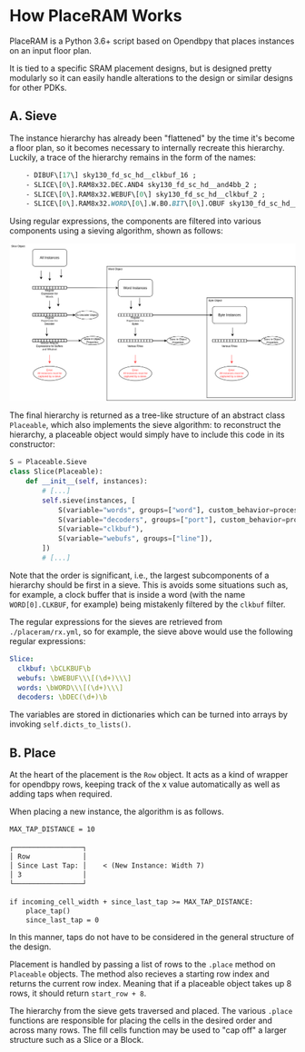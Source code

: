 # How PlaceRAM Works
PlaceRAM is a Python 3.6+ script based on Opendbpy that places instances on an input floor plan.

It is tied to a specific SRAM placement designs, but is designed pretty modularly so it can easily handle alterations to the design or similar designs for other PDKs.

## A. Sieve
The instance hierarchy has already been "flattened" by the time it's become a floor plan, so it becomes necessary to internally recreate this hierarchy. Luckily, a trace of the hierarchy remains in the form of the names:

```def
    - DIBUF\[17\] sky130_fd_sc_hd__clkbuf_16 ;
    - SLICE\[0\].RAM8x32.DEC.AND4 sky130_fd_sc_hd__and4bb_2 ;
    - SLICE\[0\].RAM8x32.WEBUF\[0\] sky130_fd_sc_hd__clkbuf_2 ;
    - SLICE\[0\].RAM8x32.WORD\[0\].W.B0.BIT\[0\].OBUF sky130_fd_sc_hd__ebufn_2 ;
```

Using regular expressions, the components are filtered into various components using a sieving algorithm, shown as follows:

![A diagram of the sieve algorithm](../img/sieve_algorithm.drawio.png)

The final hierarchy is returned as a tree-like structure of an abstract class `Placeable`, which also implements the sieve algorithm: to reconstruct the hierarchy, a placeable object would simply have to include this code in its constructor:


```python
S = Placeable.Sieve
class Slice(Placeable):
    def __init__(self, instances):
        # [...]
        self.sieve(instances, [
            S(variable="words", groups=["word"], custom_behavior=process_word),
            S(variable="decoders", groups=["port"], custom_behavior=process_decoder),
            S(variable="clkbuf"),
            S(variable="webufs", groups=["line"]),
        ])
        # [...]
```

Note that the order is significant, i.e., the largest subcomponents of a hierarchy should be first in a sieve. This is avoids some situations such as, for example, a clock buffer that is inside a word (with the name `WORD[0].CLKBUF`, for example) being mistakenly filtered by the `clkbuf` filter.

The regular expressions for the sieves are retrieved from `./placeram/rx.yml`, so for example, the sieve above would use the following regular expressions:

```yaml
Slice:
  clkbuf: \bCLKBUF\b
  webufs: \bWEBUF\\\[(\d+)\\\]
  words: \bWORD\\\[(\d+)\\\]
  decoders: \bDEC(\d+)\b
```

The variables are stored in dictionaries which can be turned into arrays by invoking `self.dicts_to_lists()`. 

## B. Place
At the heart of the placement is the `Row` object. It acts as a kind of wrapper for opendbpy rows, keeping track of the x value automatically as well as adding taps when required.

When placing a new instance, the algorithm is as follows.

```
MAX_TAP_DISTANCE = 10

┌─────────────────┐
│ Row             │
│ Since Last Tap: │    < (New Instance: Width 7)
│ 3               │
└─────────────────┘

if incoming_cell_width + since_last_tap >= MAX_TAP_DISTANCE:
    place_tap()
    since_last_tap = 0
```

In this manner, taps do not have to be considered in the general structure of the design.

Placement is handled by passing a list of rows to the `.place` method on `Placeable` objects. The method also recieves a starting row index and returns the current row index. Meaning that if a placeable object takes up 8 rows, it should return `start_row + 8`.

The hierarchy from the sieve gets traversed and placed. The various `.place` functions are responsible for placing the cells in the desired order and across many rows. The fill cells function may be used to "cap off" a larger structure such as a Slice or a Block.
